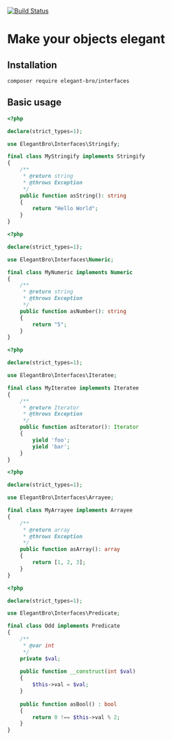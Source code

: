 [![Build Status](https://travis-ci.com/elegant-bro/interfaces.svg?branch=master)](https://travis-ci.com/elegant-bro/interfaces)
# Make your objects elegant

## Installation

```
composer require elegant-bro/interfaces
```

## Basic usage 

```php
<?php

declare(strict_types=1);

use ElegantBro\Interfaces\Stringify;

final class MyStringify implements Stringify
{
    /**
     * @return string
     * @throws Exception
     */
    public function asString(): string
    {
        return "Hello World";
    }
}
```

```php
<?php

declare(strict_types=1);

use ElegantBro\Interfaces\Numeric;

final class MyNumeric implements Numeric
{
    /**
     * @return string
     * @throws Exception
     */
    public function asNumber(): string
    {
        return "5";
    }
}
```

```php
<?php

declare(strict_types=1);

use ElegantBro\Interfaces\Iteratee;

final class MyIteratee implements Iteratee
{
    /**
     * @return Iterator
     * @throws Exception
     */
    public function asIterator(): Iterator
    {
        yield 'foo';
        yield 'bar';
    }
}
```

```php
<?php

declare(strict_types=1);

use ElegantBro\Interfaces\Arrayee;

final class MyArrayee implements Arrayee
{
    /**
     * @return array
     * @throws Exception
     */
    public function asArray(): array
    {
        return [1, 2, 3];
    }
}
```

```php
<?php

declare(strict_types=1);

use ElegantBro\Interfaces\Predicate;

final class Odd implements Predicate
{
    /**
     * @var int
     */
    private $val;
 
    public function __construct(int $val) 
    {
        $this->val = $val;
    }
    
    public function asBool() : bool
    {
        return 0 !== $this->val % 2;
    }
}
```